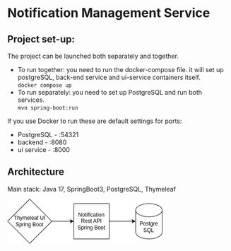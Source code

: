 # Notification Management Service
## Project set-up:
The project can be launched both separately and together.

* To run together: you need to run the docker-compose file. it will set up postgreSQL, back-end service and ui-service containers itself.\
    ```docker compose up``` 
* To run separately: you need to  set up PostgreSQL and run  both services.\
    ```mvn spring-boot:run```

If you use Docker to run these are default settings for ports:
* PostgreSQL - :54321
* backend - :8080
* ui service - :8000

## Architecture
Main stack: Java 17, SpringBoot3, PostgreSQL, Thymeleaf

![Alt text](./ProjectDiagram.png)




